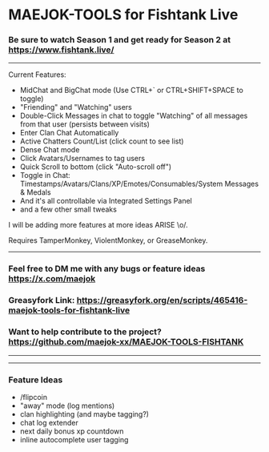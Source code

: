 # MAEJOK-TOOLS for Fishtank Live

### Be sure to watch Season 1 and get ready for Season 2 at https://www.fishtank.live/
---
Current Features:
- MidChat and BigChat mode (Use CTRL+` or CTRL+SHIFT+SPACE to toggle)
- "Friending" and "Watching" users
- Double-Click Messages in chat to toggle "Watching" of all messages from that user (persists between visits)
- Enter Clan Chat Automatically
- Active Chatters Count/List (click count to see list)
- Dense Chat mode
- Click Avatars/Usernames to tag users
- Quick Scroll to bottom (click "Auto-scroll off")
- Toggle in Chat: Timestamps/Avatars/Clans/XP/Emotes/Consumables/System Messages & Medals
- And it's all controllable via Integrated Settings Panel
- and a few other small tweaks

I will be adding more features at more ideas ARISE \o/.

Requires TamperMonkey, ViolentMonkey, or GreaseMonkey.

---
### Feel free to DM me with any bugs or feature ideas https://x.com/maejok

### Greasyfork Link: https://greasyfork.org/en/scripts/465416-maejok-tools-for-fishtank-live

### Want to help contribute to the project? https://github.com/maejok-xx/MAEJOK-TOOLS-FISHTANK
---

---
### Feature Ideas
 - /flipcoin
 - "away" mode (log mentions)
 - clan highlighting (and maybe tagging?)
 - chat log extender
 - next daily bonus xp countdown
 - inline autocomplete user tagging
